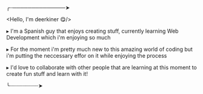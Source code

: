 ╭┈──────────────➤

<Hello, I'm deerkiner 😋/>

▸ I'm a Spanish guy that enjoys creating stuff,
currently learning Web Development which i'm
enjoying so much

▸ For the moment i'm pretty much new to this
amazing world of coding but i'm putting
the neccessary effor on it while enjoying
the process

▸ I'd love to collaborate with other people
that are learning at this moment to create
fun stuff and learn with it!

╰┈┈┈┈┈┈┈┈┈➤

<!---
deerkiner/deerkiner is a ✨ special ✨ repository because its `README.md` (this file) appears on your GitHub profile.
You can click the Preview link to take a look at your changes.
--->
